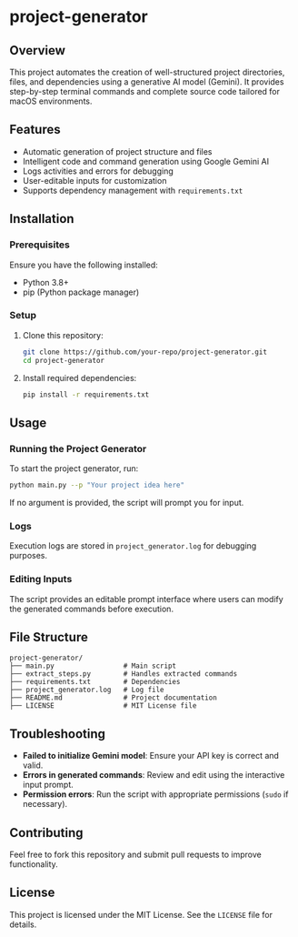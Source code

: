 # project-generator

## Overview
This project automates the creation of well-structured project directories, files, and dependencies using a generative AI model (Gemini). It provides step-by-step terminal commands and complete source code tailored for macOS environments.

## Features
- Automatic generation of project structure and files
- Intelligent code and command generation using Google Gemini AI
- Logs activities and errors for debugging
- User-editable inputs for customization
- Supports dependency management with `requirements.txt`

## Installation
### Prerequisites
Ensure you have the following installed:
- Python 3.8+
- pip (Python package manager)

### Setup
1. Clone this repository:
   ```bash
   git clone https://github.com/your-repo/project-generator.git
   cd project-generator
   ```
2. Install required dependencies:
   ```bash
   pip install -r requirements.txt
   ```

## Usage
### Running the Project Generator
To start the project generator, run:
```bash
python main.py --p "Your project idea here"
```
If no argument is provided, the script will prompt you for input.

### Logs
Execution logs are stored in `project_generator.log` for debugging purposes.

### Editing Inputs
The script provides an editable prompt interface where users can modify the generated commands before execution.

## File Structure
```
project-generator/
├── main.py                 # Main script
├── extract_steps.py        # Handles extracted commands
├── requirements.txt        # Dependencies
├── project_generator.log   # Log file
├── README.md               # Project documentation
├── LICENSE                 # MIT License file
```

## Troubleshooting
- **Failed to initialize Gemini model**: Ensure your API key is correct and valid.
- **Errors in generated commands**: Review and edit using the interactive input prompt.
- **Permission errors**: Run the script with appropriate permissions (`sudo` if necessary).

## Contributing
Feel free to fork this repository and submit pull requests to improve functionality.

## License
This project is licensed under the MIT License. See the `LICENSE` file for details.

